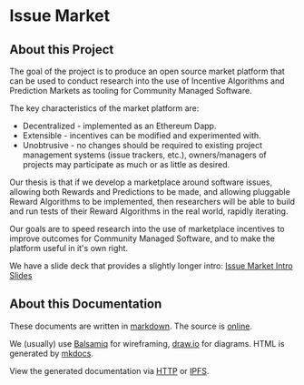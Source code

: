 # Issue Market

## About this Project

The goal of the project is to produce an open source market platform that can be used to conduct research into the use of Incentive Algorithms and Prediction Markets as tooling for Community Managed Software.  

The key characteristics of the market platform are:

* Decentralized - implemented as an Ethereum Dapp.
* Extensible - incentives can be modified and experimented with. 
* Unobtrusive - no changes should be required to existing project management systems (issue trackers, etc.), owners/managers of projects may participate as much or as little as desired.

Our thesis is that if we develop a marketplace around software issues, allowing both Rewards and Predictions to be made, and allowing pluggable Reward Algorithms to be implemented, then researchers will be able to build and run tests of their Reward Algorithms in the real world, rapidly iterating.

Our goals are to speed research into the use of marketplace incentives to improve outcomes for Community Managed Software, and to make the platform useful in it's own right.

We have a slide deck that provides a slightly longer intro: [Issue Market Intro Slides][deck] 

## About this Documentation

These documents are written in [markdown][md].  The source is [online][src]. 

We (usually) use [Balsamiq][bal] for wireframing, [draw.io][draw] for diagrams. HTML is generated by [mkdocs][mkd].  

View the generated documentation via [HTTP][http] or [IPFS](meta/ipfs).

[deck]: https://docs.google.com/presentation/d/19ykpjbNOn2W_DXdFCgUqVUjrLkNRIIkdLD3F1UW6J-k/edit#slide=id.p
[src]:  https://github.com/mvscorg/mozdm-design
[http]: https://mvscorg.github.io/mozdm-design
[draw]: https://draw.io
[md]:   http://daringfireball.net/projects/markdown/syntax
[bal]:  https://balsamiq.com/
[mkd]:  http://www.mkdocs.org/
